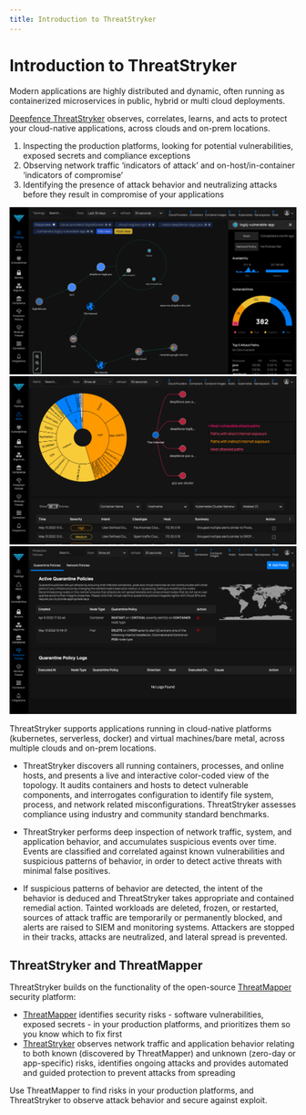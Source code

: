```yaml
---
title: Introduction to ThreatStryker
---
```


# Introduction to ThreatStryker

Modern applications are highly distributed and dynamic, often running as containerized microservices in public, hybrid or multi cloud deployments. 

[Deepfence ThreatStryker](https://deepfence.io/threatstryker/) observes, correlates, learns, and acts to protect your cloud-native applications, across clouds and on-prem locations.

1. Inspecting the production platforms, looking for potential vulnerabilities, exposed secrets and compliance exceptions
1. Observing network traffic ‘indicators of attack’ and on-host/in-container ‘indicators of compromise’
1. Identifying the presence of attack behavior and neutralizing attacks before they result in compromise of your applications


![Discover and Scan Workloads and Hosts](img/intro-1.png)
![Gather Attack Intel from Workloads and Network](img/intro-2.png)
![Protect Applications from Exploit and Spread](img/intro-3.png)


ThreatStryker supports applications running in cloud-native platforms (kubernetes, serverless, docker) and virtual machines/bare metal, across multiple clouds and on-prem locations.

 * ThreatStryker discovers all running containers, processes, and online hosts, and presents a live and interactive color-coded view of the topology. It audits containers and hosts to detect vulnerable components, and interrogates configuration to identify file system, process, and network related misconfigurations. ThreatStryker assesses compliance using industry and community standard benchmarks.

 * ThreatStryker performs deep inspection of network traffic, system, and application behavior, and accumulates suspicious events over time. Events are classified and correlated against known vulnerabilities and suspicious patterns of behavior, in order to detect active threats with minimal false positives.

 * If suspicious patterns of behavior are detected, the intent of the behavior is deduced and ThreatStryker takes appropriate and contained remedial action. Tainted workloads are deleted, frozen, or restarted, sources of attack traffic are temporarily or permanently blocked, and alerts are raised to SIEM and monitoring systems. Attackers are stopped in their tracks, attacks are neutralized, and lateral spread is prevented.

## ThreatStryker and ThreatMapper

ThreatStryker builds on the functionality of the open-source [ThreatMapper](https://github.com/deepfence/ThreatMapper/) security platform:


* [ThreatMapper](https://github.com/deepfence/ThreatMapper/) identifies security risks - software vulnerabilities, exposed secrets - in your production platforms, and prioritizes them so you know which to fix first
* [ThreatStryker](https://deepfence.io/threatstryker) observes network traffic and application behavior relating to both known (discovered by ThreatMapper) and unknown (zero-day or app-specific) risks, identifies ongoing attacks and provides automated and guided protection to prevent attacks from spreading

Use ThreatMapper to find risks in your production platforms, and ThreatStryker to observe attack behavior and secure against exploit.